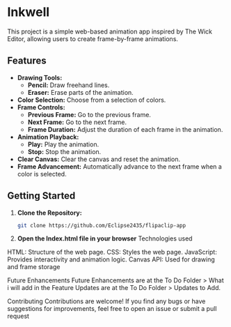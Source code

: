 # Inkwell

This project is a simple web-based animation app inspired by The Wick Editor, allowing users to create frame-by-frame animations.

## Features

* **Drawing Tools:**
    * **Pencil:** Draw freehand lines.
    * **Eraser:** Erase parts of the animation.
* **Color Selection:** Choose from a selection of colors.
* **Frame Controls:**
    * **Previous Frame:** Go to the previous frame.
    * **Next Frame:** Go to the next frame.
    * **Frame Duration:** Adjust the duration of each frame in the animation.
* **Animation Playback:**
    * **Play:** Play the animation.
    * **Stop:** Stop the animation.
* **Clear Canvas:** Clear the canvas and reset the animation.
* **Frame Advancement:** Automatically advance to the next frame when a color is selected.

## Getting Started

1. **Clone the Repository:**
   ```bash
   git clone https://github.com/Eclipse2435/flipaclip-app

2. **Open the Index.html file in your browser**
Technologies used

HTML: Structure of the web page.
CSS: Styles the web page.
JavaScript: Provides interactivity and animation logic.
Canvas API: Used for drawing and frame storage

Future Enhancements
Future Enhancements are at the To Do Folder > What i will add in the Feature
Updates are at the To Do Folder > Updates to Add.


Contributing
Contributions are welcome! If you find any bugs or have suggestions for improvements, feel free to open an issue or submit a pull request
